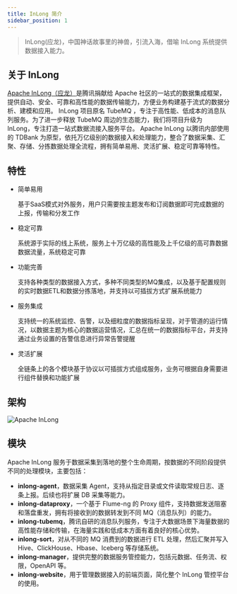 ```yaml
---
title: InLong 简介
sidebar_position: 1
---
```


> InLong(应龙)，中国神话故事里的神兽，引流入海，借喻 InLong 系统提供数据接入能力。

## 关于 InLong
[Apache InLong（应龙）](https://inlong.apache.org)是腾讯捐献给 Apache 社区的一站式的数据集成框架，提供自动、安全、可靠和高性能的数据传输能力，方便业务构建基于流式的数据分析、建模和应用。
InLong 项目原名 TubeMQ ，专注于高性能、低成本的消息队列服务。为了进一步释放 TubeMQ 周边的生态能力，我们将项目升级为 InLong，专注打造一站式数据流接入服务平台。
Apache InLong 以腾讯内部使用的 TDBank 为原型，依托万亿级别的数据接入和处理能力，整合了数据采集、汇聚、存储、分拣数据处理全流程，拥有简单易用、灵活扩展、稳定可靠等特性。

## 特性
- 简单易用

  基于SaaS模式对外服务，用户只需要按主题发布和订阅数据即可完成数据的上报，传输和分发工作

- 稳定可靠

  系统源于实际的线上系统，服务上十万亿级的高性能及上千亿级的高可靠数据数据流量，系统稳定可靠

- 功能完善

  支持各种类型的数据接入方式，多种不同类型的MQ集成，以及基于配置规则的实时数据ETL和数据分拣落地，并支持以可插拔方式扩展系统能力

- 服务集成

  支持统一的系统监控、告警，以及细粒度的数据指标呈现，对于管道的运行情况，以数据主题为核心的数据运营情况，汇总在统一的数据指标平台，并支持通过业务设置的告警信息进行异常告警提醒

- 灵活扩展

  全链条上的各个模块基于协议以可插拔方式组成服务，业务可根据自身需要进行组件替换和功能扩展

## 架构
<img src="/img/inlong-structure-zh.png" align="center" alt="Apache InLong"/>

## 模块
Apache InLong 服务于数据采集到落地的整个生命周期，按数据的不同阶段提供不同的处理模块，主要包括：

- **inlong-agent**，数据采集 Agent，支持从指定目录或文件读取常规日志、逐条上报。后续也将扩展 DB 采集等能力。
- **inlong-dataproxy**，一个基于 Flume-ng 的 Proxy 组件，支持数据发送阻塞和落盘重发，拥有将接收到的数据转发到不同 MQ（消息队列）的能力。
- **inlong-tubemq**，腾讯自研的消息队列服务，专注于大数据场景下海量数据的高性能存储和传输，在海量实践和低成本方面有着良好的核心优势。
- **inlong-sort**，对从不同的 MQ 消费到的数据进行 ETL 处理，然后汇聚并写入 Hive、ClickHouse、Hbase、Iceberg 等存储系统。
- **inlong-manager**，提供完整的数据服务管控能力，包括元数据、任务流、权限，OpenAPI 等。
- **inlong-website**，用于管理数据接入的前端页面，简化整个 InLong 管控平台的使用。

